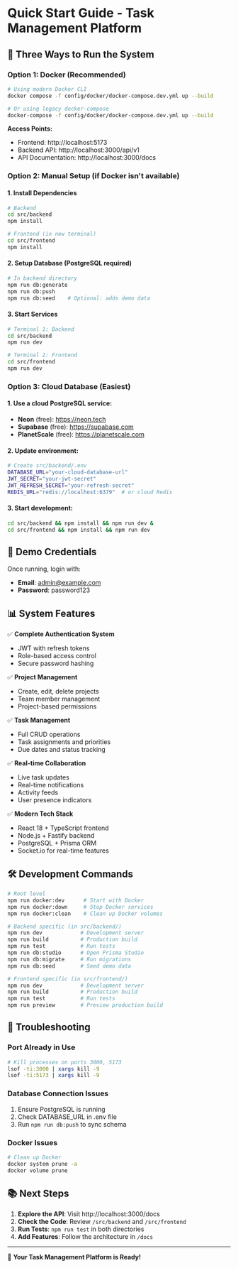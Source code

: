 # Quick Start Guide - Task Management Platform

## 🚀 Three Ways to Run the System

### Option 1: Docker (Recommended)
```bash
# Using modern Docker CLI
docker compose -f config/docker/docker-compose.dev.yml up --build

# Or using legacy docker-compose
docker-compose -f config/docker/docker-compose.dev.yml up --build
```

**Access Points:**
- Frontend: http://localhost:5173
- Backend API: http://localhost:3000/api/v1
- API Documentation: http://localhost:3000/docs

### Option 2: Manual Setup (if Docker isn't available)

#### 1. Install Dependencies
```bash
# Backend
cd src/backend
npm install

# Frontend (in new terminal)
cd src/frontend  
npm install
```

#### 2. Setup Database (PostgreSQL required)
```bash
# In backend directory
npm run db:generate
npm run db:push
npm run db:seed    # Optional: adds demo data
```

#### 3. Start Services
```bash
# Terminal 1: Backend
cd src/backend
npm run dev

# Terminal 2: Frontend
cd src/frontend  
npm run dev
```

### Option 3: Cloud Database (Easiest)

#### 1. Use a cloud PostgreSQL service:
- **Neon** (free): https://neon.tech
- **Supabase** (free): https://supabase.com
- **PlanetScale** (free): https://planetscale.com

#### 2. Update environment:
```bash
# Create src/backend/.env
DATABASE_URL="your-cloud-database-url"
JWT_SECRET="your-jwt-secret"
JWT_REFRESH_SECRET="your-refresh-secret"
REDIS_URL="redis://localhost:6379"  # or cloud Redis
```

#### 3. Start development:
```bash
cd src/backend && npm install && npm run dev &
cd src/frontend && npm install && npm run dev
```

## 🎯 Demo Credentials

Once running, login with:
- **Email**: admin@example.com
- **Password**: password123

## 📊 System Features

✅ **Complete Authentication System**
- JWT with refresh tokens
- Role-based access control
- Secure password hashing

✅ **Project Management**
- Create, edit, delete projects
- Team member management
- Project-based permissions

✅ **Task Management**
- Full CRUD operations
- Task assignments and priorities
- Due dates and status tracking

✅ **Real-time Collaboration**
- Live task updates
- Real-time notifications
- Activity feeds
- User presence indicators

✅ **Modern Tech Stack**
- React 18 + TypeScript frontend
- Node.js + Fastify backend
- PostgreSQL + Prisma ORM
- Socket.io for real-time features

## 🛠 Development Commands

```bash
# Root level
npm run docker:dev      # Start with Docker
npm run docker:down     # Stop Docker services
npm run docker:clean    # Clean up Docker volumes

# Backend specific (in src/backend/)
npm run dev            # Development server
npm run build          # Production build
npm run test           # Run tests
npm run db:studio      # Open Prisma Studio
npm run db:migrate     # Run migrations
npm run db:seed        # Seed demo data

# Frontend specific (in src/frontend/)
npm run dev            # Development server
npm run build          # Production build
npm run test           # Run tests
npm run preview        # Preview production build
```

## 🔧 Troubleshooting

### Port Already in Use
```bash
# Kill processes on ports 3000, 5173
lsof -ti:3000 | xargs kill -9
lsof -ti:5173 | xargs kill -9
```

### Database Connection Issues
1. Ensure PostgreSQL is running
2. Check DATABASE_URL in .env file
3. Run `npm run db:push` to sync schema

### Docker Issues
```bash
# Clean up Docker
docker system prune -a
docker volume prune
```

## 📚 Next Steps

1. **Explore the API**: Visit http://localhost:3000/docs
2. **Check the Code**: Review `/src/backend` and `/src/frontend`
3. **Run Tests**: `npm run test` in both directories
4. **Add Features**: Follow the architecture in `/docs`

---

🎉 **Your Task Management Platform is Ready!**